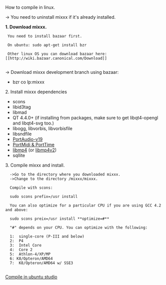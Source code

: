 How to compile in linux.

\-\> You need to uninstall mixxx if it's already installed.

**1. Download mixxx.**

``` 
 You need to install bazaar first.
 
 On ubuntu: sudo apt-get install bzr
 
 Other linux OS you can download bazaar here: [[http://wiki.bazaar.canonical.com/Download]]
 
```

\-\> Download mixxx development branch using bazaar:

  - bzr co lp:mixxx

2\. Install mixxx dependencies

  - scons
  - libid3tag
  - libmad
  - QT 4.4.0+ (if installing from packages, make sure to get
    libqt4-opengl and libqt4-svg too.)
  - libogg, libvorbis, libvorbisfile
  - libsndfile 
  - [PortAudio-v19](http://www.portaudio.com)
  - [PortMidi & PortTime](http://portmedia.sourceforge.net/portmidi)
  - [libmp4](http://www.mpeg4ip.net/) (or
    [libmp4v2](http://code.google.com/p/mp4v2/))
  - sqllite

3\. Compile mixxx and install.

``` 
  ->Go to the directory where you downloaded mixxx.
  ->Change to the directory /mixxx/mixxx.
```

``` 
  Compile with scons:
  
  sudo scons prefix=/usr install
  
  You can also optimize for a particular CPU if you are using GCC 4.2 and above:
  
  sudo scons preix=/usr install **optimize=#**
  
  "#" depends on your CPU. You can optimize with the following:
  
  1:  single-core (P-III and below)
  2:  P4
  3:  Intel Core
  4:  Core 2
  5:  Athlon-4/XP/MP
  6: K8/Opteron/AMD64
  7:  K8/Opteron/AMD64 w/ SSE3
      
```

[Compile in ubuntu studio](Compile%20in%20ubuntu%20studio)
